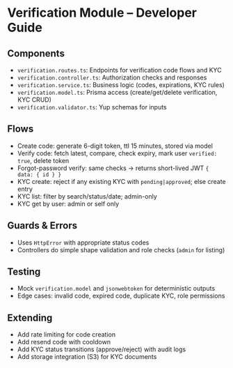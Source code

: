 # Verification Module – Developer Guide

## Components
- `verification.routes.ts`: Endpoints for verification code flows and KYC
- `verification.controller.ts`: Authorization checks and responses
- `verification.service.ts`: Business logic (codes, expirations, KYC rules)
- `verification.model.ts`: Prisma access (create/get/delete verification, KYC CRUD)
- `verification.validator.ts`: Yup schemas for inputs

## Flows
- Create code: generate 6-digit token, ttl 15 minutes, stored via model
- Verify code: fetch latest, compare, check expiry, mark user `verified: true`, delete token
- Forgot-password verify: same checks → returns short-lived JWT `{ data: { id } }`
- KYC create: reject if any existing KYC with `pending|approved`; else create entry
- KYC list: filter by search/status/date; admin-only
- KYC get by user: admin or self only

## Guards & Errors
- Uses `HttpError` with appropriate status codes
- Controllers do simple shape validation and role checks (`admin` for listing)

## Testing
- Mock `verification.model` and `jsonwebtoken` for deterministic outputs
- Edge cases: invalid code, expired code, duplicate KYC, role permissions

## Extending
- Add rate limiting for code creation
- Add resend code with cooldown
- Add KYC status transitions (approve/reject) with audit logs
- Add storage integration (S3) for KYC documents
